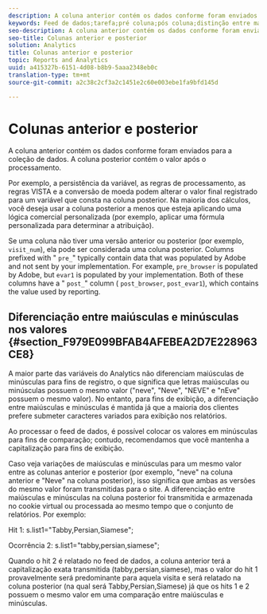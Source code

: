 ```yaml
---
description: A coluna anterior contém os dados conforme foram enviados para a coleção de dados. A coluna posterior contém o valor após o processamento.
keywords: Feed de dados;tarefa;pré coluna;pós coluna;distinção entre maiúsculas e minúsculas
seo-description: A coluna anterior contém os dados conforme foram enviados para a coleção de dados. A coluna posterior contém o valor após o processamento.
seo-title: Colunas anterior e posterior
solution: Analytics
title: Colunas anterior e posterior
topic: Reports and Analytics
uuid: a415327b-6151-4d08-b8b9-5aaa2348eb0c
translation-type: tm+mt
source-git-commit: a2c38c2cf3a2c1451e2c60e003ebe1fa9bfd145d

---
```



# Colunas anterior e posterior

A coluna anterior contém os dados conforme foram enviados para a coleção de dados. A coluna posterior contém o valor após o processamento.

Por exemplo, a persistência da variável, as regras de processamento, as regras VISTA e a conversão de moeda podem alterar o valor final registrado para um variável que consta na coluna posterior. Na maioria dos cálculos, você deseja usar a coluna posterior a menos que esteja aplicando uma lógica comercial personalizada (por exemplo, aplicar uma fórmula personalizada para determinar a atribuição).

Se uma coluna não tiver uma versão anterior ou posterior (por exemplo, `visit_num`), ela pode ser considerada uma coluna posterior. Columns prefixed with " `pre_`" typically contain data that was populated by Adobe and not sent by your implementation. For example, `pre_browser` is populated by Adobe, but `evar1` is populated by your implementation. Both of these columns have a " `post_`" column ( `post_browser`, `post_evar1`), which contains the value used by reporting.

## Diferenciação entre maiúsculas e minúsculas nos valores {#section_F979E099BFAB4AFEBEA2D7E228963CE8}

A maior parte das variáveis do Analytics não diferenciam maiúsculas de minúsculas para fins de registro, o que significa que letras maiúsculas ou minúsculas possuem o mesmo valor ("neve", "Neve", "NEVE" e "nEve" possuem o mesmo valor). No entanto, para fins de exibição, a diferenciação entre maiúsculas e minúsculas é mantida já que a maioria dos clientes prefere submeter caracteres variados para exibição nos relatórios.

Ao processar o feed de dados, é possível colocar os valores em minúsculas para fins de comparação; contudo, recomendamos que você mantenha a capitalização para fins de exibição.

Caso veja variações de maiúsculas e minúsculas para um mesmo valor entre as colunas anterior e posterior (por exemplo, "neve" na coluna anterior e "Neve" na coluna posterior), isso significa que ambas as versões do mesmo valor foram transmitidas para o site. A diferenciação entre maiúsculas e minúsculas na coluna posterior foi transmitida e armazenada no cookie virtual ou processada ao mesmo tempo que o conjunto de relatórios. Por exemplo:

Hit 1: s.list1="Tabby,Persian,Siamese";

Ocorrência 2: s.list1="tabby,persian,siamese";

Quando o hit 2 é relatado no feed de dados, a coluna anterior terá a capitalização exata transmitida (tabby,persian,siamese), mas o valor do hit 1 provavelmente será predominante para aquela visita e será relatado na coluna posterior (na qual será Tabby,Persian,Siamese) já que os hits 1 e 2 possuem o mesmo valor em uma comparação entre maiúsculas e minúsculas.
